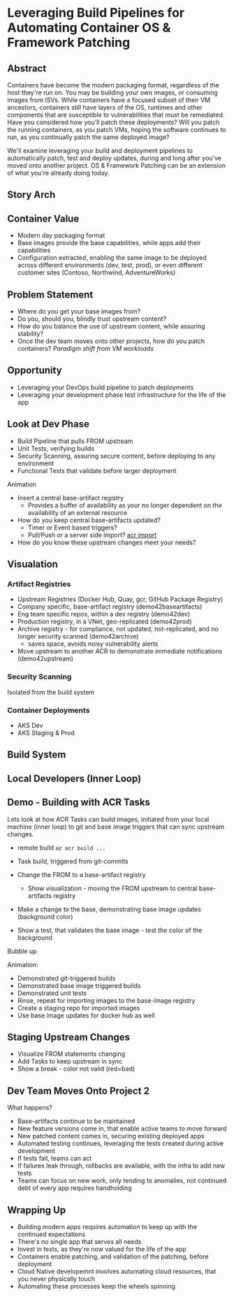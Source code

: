 # Leveraging Build Pipelines for Automating Container OS & Framework Patching
	
## Abstract

Containers have become the modern packaging format, regardless of the host they're run on. You may be building your own images, or consuming images from ISVs. While containers have a focused subset of their VM ancestors, containers still have layers of the OS, runtimes and other components that are susceptible to vulnerabilities that must be remediated. Have you considered how you'll patch these deployments? Will you patch the running containers, as you patch VMs, hoping the software continues to run, as you continually patch the same deployed image?

We'll examine leveraging your build and deployment pipelines to automatically patch, test and deploy updates, during and long after you've moved onto another project. OS & Framework Patching can be an extension of what you're already doing today.

## Story Arch

## Container Value

- Modern day packaging format
- Base images provide the base capabilities, while apps add their capabilities
- Configuration extracted, enabling the same image to be deployed across different environments (dev, test, prod), or even different customer sites (Contoso, Northwind, AdventureWorks)

## Problem Statement

- Where do you get your base images from?
- Do you, should you, blindly trust upstream content?
- How do you balance the use of upstream content, while assuring stability?
- Once the dev team moves onto other projects, how do you patch containers? *Paradigm shift from VM workloads*

## Opportunity

- Leveraging your DevOps build pipeline to patch deployments
- Leveraging your development phase test infrastructure for the life of the app

## Look at Dev Phase

- Build Pipeline that pulls FROM upstream
- Unit Tests, verifying builds
- Security Scanning, assuring secure content, before deploying to any environment
- Functional Tests that validate before larger deployment

Animation

- Insert a central base-artifact registry
  - Provides a buffer of availability as your no longer dependent on the availability of an external resource
- How do you keep central base-artifacts updated?
  - Timer or Event based triggers?
  - Pull/Push or a server side import? [acr import](https://aka.ms/acr/import)
- How do you know these upstream changes meet your needs?

## Visualation

### Artifact Registries

- Upstream Registries (Docker Hub, Quay, gcr, GitHub Package Registry)
- Company specific, base-artifact registry (demo42baseartifacts)
- Eng team specific repos, within a dev registry (demo42dev)
- Production registry, in a VNet, geo-replicated (demo42prod)
- Archive registry - for compliance, not updated, not-replicated, and no longer security scanned (demo42archive)
  - saves space, avoids noisy vulnerability alerts
- Move upstream to another ACR to demonstrate immediate notifications (demo42upstream)

### Security Scanning

Isolated from the build system

### Container Deployments

- AKS Dev
- AKS Staging & Prod

## Build System

## Local Developers (Inner Loop)

## Demo - Building with ACR Tasks

Lets look at how ACR Tasks can build images, initiated from your local machine (inner loop) to git and base image triggers that can sync upstream changes.

- remote build `az acr build ...`

- Task build, triggered from git-commits
- Change the FROM to a base-artifact registry
  - Show visualization - moving the FROM upstream to central base-artifacts registry
- Make a change to the base, demonstrating base image updates (background color)
- Show a test, that validates the base image - test the color of the background

Bubble up

Animation:

- Demonstrated git-triggered builds
- Demonstrated base image triggered builds
- Demonstrated unit tests
- Rinse, repeat for importing images to the base-image registry
- Create a staging repo for imported images
- Use base image updates for docker hub as well

## Staging Upstream Changes

- Visualize FROM statements changing
- Add Tasks to keep upstream in sync
- Show a break - color not valid (red=bad)

## Dev Team Moves Onto Project 2

What happens?

- Base-artifacts continue to be maintained
- New feature versions come in, that enable active teams to move forward
- New patched content comes in, securing existing deployed apps
- Automated testing continues, leveraging the tests created during active development
- If tests fail, teams can act
- If failures leak through, rollbacks are available, with the infra to add new tests
- Teams can focus on new work, only tending to anomalies, not continued debt of every app requires handholding

## Wrapping Up

- Building modern apps requires automation to keep up with the continued expectations
- There's no single app that serves all needs
- Invest in tests, as they're now valued for the life of the app
- Containers enable patching, and validation of the patching, before deployment
- Cloud Native developemnt involves automating cloud resources, that you never physically touch
- Automating these processes keep the wheels spinning

